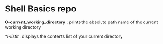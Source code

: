 # Shell Basics repo

**0-current_working_directory** : prints the absolute path name of the current working directory

**l-listit* : displays the contents list of your current directory
